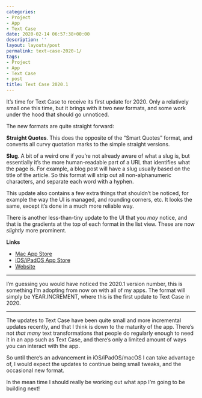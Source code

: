 ```yaml
---
categories:
- Project
- App
- Text Case
date: 2020-02-14 06:57:38+00:00
description: ''
layout: layouts/post
permalink: text-case-2020-1/
tags:
- Project
- App
- Text Case
- post
title: Text Case 2020.1
---
```


<p>It&#8217;s time for Text Case to receive its first update for 2020. Only a relatively small one this time, but it brings with it two new formats, and some work under the hood that should go unnoticed.</p>
<p>The new formats are quite straight forward:</p>
<p><strong>Straight Quotes</strong>. This does the opposite of the &#8220;Smart Quotes&#8221; format, and converts all curvy quotation marks to the simple straight versions.</p>
<p><strong>Slug</strong>. A bit of a weird one if you&#8217;re not already aware of what a slug is, but essentially it&#8217;s the more human-readable part of a URL that identifies what the page is. For example, a blog post will have a slug usually based on the title of the article. So this format will strip out all non-alphanumeric characters, and separate each word with a hyphen.</p>
<p>This update also contains a few extra things that shouldn&#8217;t be noticed, for example the way the UI is managed, and rounding corners, etc. It looks the same, except it&#8217;s done in a much more reliable way.</p>
<p>There is another less-than-tiny update to the UI that you <em>may</em> notice, and that is the gradients at the top of each format in the list view. These are now <em>slightly</em> more prominent.</p>
<p><strong>Links</strong></p>
<ul>
<li><a href="https://apps.apple.com/us/app/text-case/id1492174677?ls=1&amp;mt=12">Mac App Store</a></li>
<li><a href="https://apps.apple.com/us/app/text-case/id1407730596?uo=4">iOS/iPadOS App Store</a></li>
<li><a href="https://textcase.app">Website</a></li>
</ul>
<hr />
<p>I&#8217;m guessing you would have noticed the 2020.1 version number, this is something I&#8217;m adopting from now on with all of my apps. The format will simply be YEAR.INCREMENT, where this is the first update to Text Case in 2020.</p>
<hr />
<p>The updates to Text Case have been quite small and more incremental updates recently, and that I think is down to the maturity of the app. There&#8217;s not <em>that many</em> text transformations that people do regularly enough to need it in an app such as Text Case, and there&#8217;s only a limited amount of ways you can interact with the app.</p>
<p>So until there&#8217;s an advancement in iOS/iPadOS/macOS I can take advantage of, I would expect the updates to continue being small tweaks, and the occasional new format.</p>
<p>In the mean time I should really be working out what app I&#8217;m going to be building next!</p>